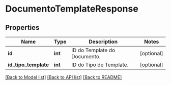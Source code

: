 # DocumentoTemplateResponse

## Properties
Name | Type | Description | Notes
------------ | ------------- | ------------- | -------------
**id** | **int** | ID do Template do Documento. | [optional] 
**id_tipo_template** | **int** | ID do Tipo de Template. | [optional] 

[[Back to Model list]](../README.md#documentation-for-models) [[Back to API list]](../README.md#documentation-for-api-endpoints) [[Back to README]](../README.md)


